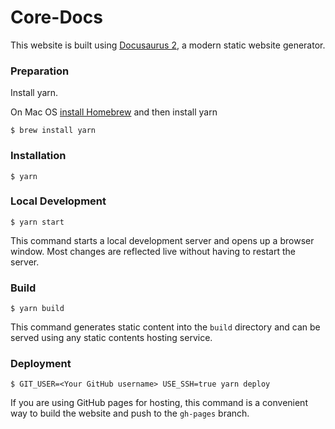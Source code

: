 # Core-Docs

This website is built using [Docusaurus 2](https://docusaurus.io/), a modern static website generator.

### Preparation

Install yarn.

On Mac OS [install Homebrew](https://brew.sh) and then install yarn
```
$ brew install yarn
```

### Installation

```
$ yarn
```

### Local Development

```
$ yarn start
```

This command starts a local development server and opens up a browser window. Most changes are reflected live without having to restart the server.

### Build

```
$ yarn build
```

This command generates static content into the `build` directory and can be served using any static contents hosting service.

### Deployment

```
$ GIT_USER=<Your GitHub username> USE_SSH=true yarn deploy
```

If you are using GitHub pages for hosting, this command is a convenient way to build the website and push to the `gh-pages` branch.
